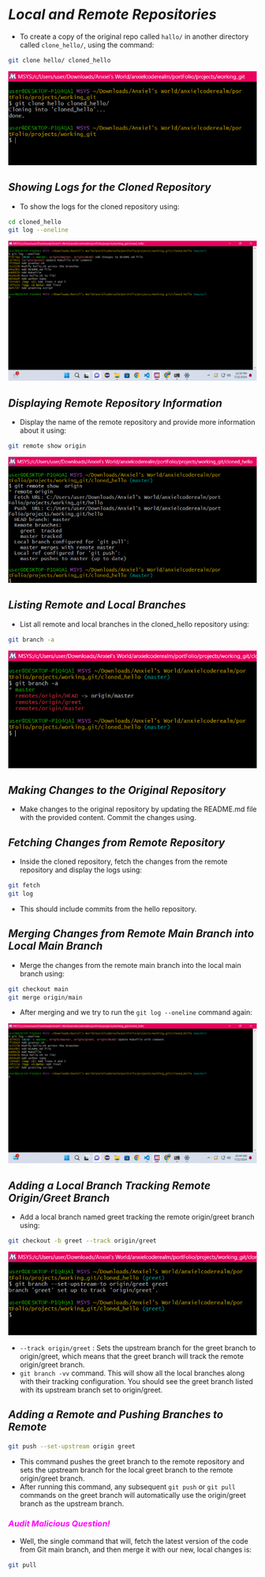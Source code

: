 # _*Local and Remote Repositories*_

- To create a copy of the original repo called ``hallo/`` in another directory called ``clone_hello/``, using the command:

```bash
git clone hello/ cloned_hello
```

![alt text](<Screenshot (37).png>)

## _*Showing Logs for the Cloned Repository*_

- To show the logs for the cloned repository using:

```bash
cd cloned_hello
git log --oneline
```

![alt text](<Screenshot (41).png>)

## _*Displaying Remote Repository Information*_

- Display the name of the remote repository and provide more information about it using:

```bash
git remote show origin
```

![alt text](<Screenshot (39).png>)

## _*Listing Remote and Local Branches*_

- List all remote and local branches in the cloned_hello repository using:

```bash
git branch -a
```

![alt text](<Screenshot (40).png>)

## _*Making Changes to the Original Repository*_

- Make changes to the original repository by updating the README.md file with the provided content. Commit the changes using.

## _*Fetching Changes from Remote Repository*_

- Inside the cloned repository, fetch the changes from the remote repository and display the logs using:

```bash
git fetch
git log
```

- This should include commits from the hello repository.

## _*Merging Changes from Remote Main Branch into Local Main Branch*_

- Merge the changes from the remote main branch into the local main branch using:

```bash
git checkout main
git merge origin/main
```

- After merging and we try to run the `git log --oneline` command again:

![alt text](<Screenshot (38).png>)

## _*Adding a Local Branch Tracking Remote Origin/Greet Branch*_

- Add a local branch named greet tracking the remote origin/greet branch using:

```bash
git checkout -b greet --track origin/greet
```

![alt text](<Screenshot (42).png>)

- ``--track origin/greet`` : Sets the upstream branch for the greet branch to origin/greet, which means that the greet branch will track the remote origin/greet branch.
- ``git branch -vv`` command. This will show all the local branches along with their tracking configuration. You should see the greet branch listed with its upstream branch set to origin/greet.

## _*Adding a Remote and Pushing Branches to Remote*_

```bash
git push --set-upstream origin greet
```

- This command pushes the greet branch to the remote repository and sets the upstream branch for the local greet branch to the remote origin/greet branch.
- After running this command, any subsequent ``git push`` or ``git pull`` commands on the greet branch will automatically use the origin/greet branch as the upstream branch.

### <font color="magenta">_*Audit Malicious Question!*_</font>

- Well, the single command that will, fetch the latest version of the code from Git main branch, and then merge it with our new, local changes is:

```bash
git pull
```

